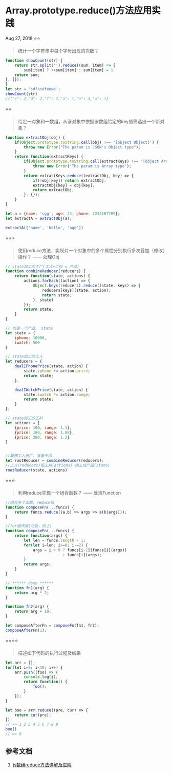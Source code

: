 # Array.prototype.reduce()方法应用实践
Aug 27, 2018
⭐️⭐️

> 统计一个字符串中每个字母出现的次数？

```javascript
function showCount(str) {
	return str.split('').reduce((sum, item) => {
		sum[item] ? ++sum[item] : sum[item] = 1
	return sum;
}, {});
}
let str = 'sdfasdfeewe';
showCount(str)
//{"s": 2,"d": 2,"f": 2,"a": 1,"e": 3,"w": 1}
```

⭐️⭐️

> 给定一对象和一数组，从该对象中依据该数组给定的key值筛选出一个新对象？

```Javascript
function extractObj(obj) {
	if(Object.prototype.toString.call(obj) !== '[object Object]') {
		throw new Error("The param is JSON's Object type");
	}
	return function(extractKeys) {
		if(Object.prototype.toString.call(extractKeys) !== '[object Array]') {
			throw new Error('The param is Array type');
		} 
		return extractKeys.reduce((extractObj, key) => {
			if(!obj[key]) return extractObj;
			extractObj[key] = obj[key];
			return extractObj;
		}, {});
	}
}

let a = {name: 'sgg', age: 24, phone: 1234567789};
let extractA = extractObj(a);

extractA(['name', 'hello', 'age'])
```

⭐️⭐️⭐️

> 使用reduce方法，实现对一个对象中的多个属性分别执行多次叠加（修改）操作？ —— 处理Obj

```Javascript
// state加工的工厂(工人+工料 = 产品)
function combineReducer(reducers) {
	return function(state, actions) {
		actions.forEach((action) => {
			Object.keys(reducers).reduce((state, keys) => {
				reducers[keys](state, action);
				return state;
			}, state)
		});
		return state;
	}
}

// 创建一个产品， state
let state = {
	iphone: 10000,
	iwatch: 500
}

// state加工的工人
let reducers = {
	dealIPhonePrice(state, action) {
		state.iphone += action.price;
		return state;
	},

	dealIWatchPrice(state, action) {
		state.iwatch *= action.range;
		return state;
	}
};

// state加工的工料
let actions = [
    {price: 100, range: 1.1},
	{price: 180, range: 1.08},
	{price: 280, range: 1.2}
]


//雇佣工人进厂，准备干活
let rootReducer = combineReducer(reducers);
//工人(reducers)把工料(actions) 加工成产品(state)
rootReducer(state, actions)
```

⭐️⭐️⭐️

> 利用reduce实现一个组合函数？ —— 处理Function

```Javascript
//组合多个函数，reduce版
function composeFn(...funcs) {
	return funcs.reduce((a,b) => args => a(b(args)));
}

//for循环版(功能，同上)
function composeFn(...funcs) {
	return function(args) {
		let len = funcs.length - 1;
		for(let i=len; i>=0; i-=2) {
			args = i > 0 ? funcs[i-1](funcs[i](args))
					     : funcs[i](args);
		}
		return args;
	}
}

// ****** demo ******
function fn1(arg) {
	return arg * 2;
}

function fn2(arg) {
	return arg + 10;
}

let composeAfterFn = composeFn(fn1, fn2);
composeAfterFn(1);

```

⭐️⭐️⭐️⭐️

> 描述如下代码的执行过程及结果

```javascript
let arr = [];
for(let i=0; i<10; i++) {
	arr.push((foo) => {
		console.log(i);
		return function() {
			foo();
		}
	});
}

let boo = arr.reduce((pre, cur) => {
	return cur(pre);
});
// => 1 2 3 4 5 6 7 8 9
boo()
// => 0
```



## 参考文档
1. [js数组reduce方法详解及进阶](https://segmentfault.com/a/1190000010731933)

